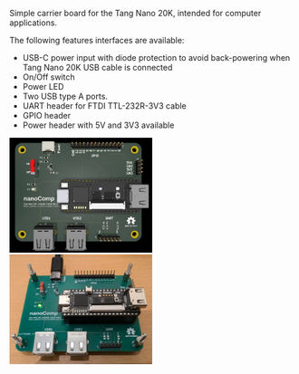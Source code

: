 Simple carrier board for the Tang Nano 20K, intended for computer applications.   

The following features interfaces are available:
* USB-C power input with diode protection to avoid back-powering when Tang Nano 20K USB cable is connected
* On/Off switch
* Power LED
* Two USB type A ports.
* UART header for FTDI TTL-232R-3V3 cable
* GPIO header
* Power header with 5V and 3V3 available

<img src="https://github.com/venomix666/nanoComp/blob/main/img/nanoComp_3D.png" width="50%">
<img src="https://github.com/venomix666/nanoComp/blob/main/img/nanoComp_V1_photo.jpg" width="50%">
